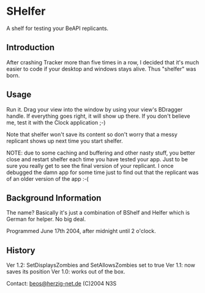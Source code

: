 SHelfer
=======

A shelf for testing your BeAPI replicants.

Introduction
------------

After crashing Tracker more than five times in a row, I decided that it's much
easier to code if your desktop and windows stays alive. Thus "shelfer" was born.

Usage
-----

Run it. Drag your view into the window by using your view's BDragger handle. If
everything goes right, it will show up there. If you don't believe me, test it
with the Clock application ;-)

Note that shelfer won't save its content so don't worry that a messy replicant
shows up next time you start shelfer.

NOTE: due to some caching and buffering and other nasty stuff, you better close
and restart shelfer each time you have tested your app. Just to be sure you
really get to see the final version of your replicant. I once debugged the damn
app for some time just to find out that the replicant was of an older version of
the app :-(

Background Information
----------------------

The name? Basically it's just a combination of BShelf and Helfer which is German
for helper. No big deal.

Programmed June 17th 2004, after midnight until 2 o'clock.

History
-------

Ver 1.2: SetDisplaysZombies and SetAllowsZombies set to true
Ver 1.1: now saves its position
Ver 1.0: works out of the box.

Contact: beos@herzig-net.de
(C)2004 N3S

